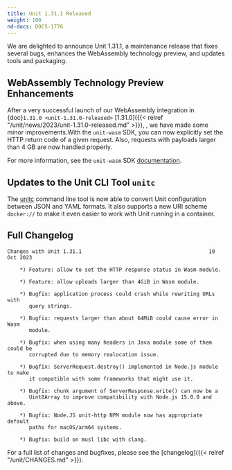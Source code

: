 ```yaml
---
title: Unit 1.31.1 Released
weight: 100
nd-docs: DOCS-1776
---
```


We are delighted to announce Unit 1.31.1, a maintenance release that fixes
several bugs, enhances the WebAssembly technology preview, and updates tools
and packaging.

## WebAssembly Technology Preview Enhancements

After a very successful launch of our WebAssembly integration in
{doc}`1.31.0 <unit-1.31.0-released>`
[1.31.0]({{< relref "/unit/news/2023/unit-1.31.0-released.md" >}}),
,
we have made some minor improvements.With the `unit-wasm` SDK,
you can now explicitly set the HTTP return code of a given request.
Also, requests with payloads larger than 4 GB are now handled properly.

For more information, see the `unit-wasm` SDK
[documentation](https://github.com/nginx/unit-wasm).

## Updates to the Unit CLI Tool `unitc`

The
[unitc](https://github.com/nginx/unit/tree/master/tools)
command line tool is now able to convert Unit configuration
between JSON and YAML formats.
It also supports a new URI scheme `docker://`
to make it even easier to work with Unit running in a container.

## Full Changelog

```none
Changes with Unit 1.31.1                                         19 Oct 2023

    *) Feature: allow to set the HTTP response status in Wasm module.

    *) Feature: allow uploads larger than 4GiB in Wasm module.

    *) Bugfix: application process could crash while rewriting URLs with
       query strings.

    *) Bugfix: requests larger than about 64MiB could cause error in Wasm
       module.

    *) Bugfix: when using many headers in Java module some of them could be
       corrupted due to memory realocation issue.

    *) Bugfix: ServerRequest.destroy() implemented in Node.js module to make
       it compatible with some frameworks that might use it.

    *) Bugfix: chunk argument of ServerResponse.write() can now be a
       Uint8Array to improve compatibility with Node.js 15.0.0 and above.

    *) Bugfix: Node.JS unit-http NPM module now has appropriate default
       paths for macOS/arm64 systems.

    *) Bugfix: build on musl libc with clang.
```

For a full list of changes and bugfixes,
please see the [changelog]({{< relref "/unit/CHANGES.md" >}}).
